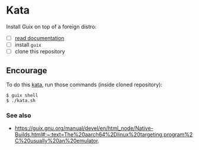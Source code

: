 # Kata

Install Guix on top of a foreign distro:

- [ ] [read documentation](https://guix.gnu.org/manual/en/html_node/Installation.html)
- [ ] install `guix`
- [ ] clone this repository

## Encourage

To do this [kata](http://codekata.com/), run those commands (inside cloned repository):

```console
$ guix shell
$ ./kata.sh
```

### See also

- https://guix.gnu.org/manual/devel/en/html_node/Native-Builds.html#:~:text=The%20aarch64%2Dlinux%20targeting,program%2C%20usually%20an%20emulator.
